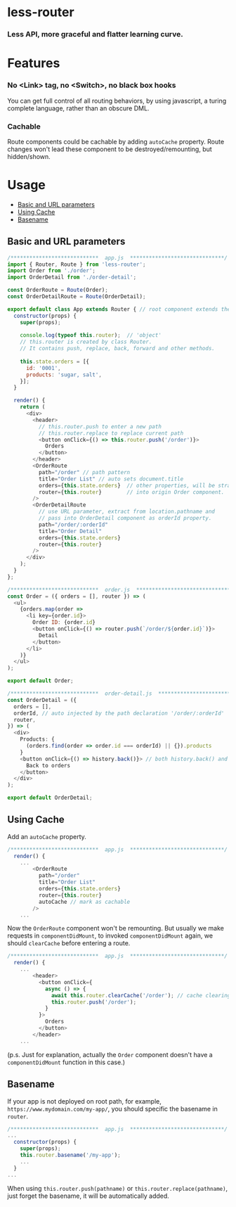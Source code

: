 # less-router

### Less API, more graceful and flatter learning curve.

# Features

### No \<Link> tag, no \<Switch>, no black box hooks
You can get full control of all routing behaviors, by using javascript, a turing complete language, rather than an obscure DML.

### Cachable
Route components could be cachable by adding `autoCache` property. Route changes won't lead these component to be destroyed/remounting, but hidden/shown.

# Usage

- [Basic and URL parameters](#basic-and-url-parameters)
- [Using Cache](#using-cache)
- [Basename](#basename)

## Basic and URL parameters
```javascript
/****************************  app.js  ******************************/
import { Router, Route } from 'less-router';
import Order from './order';
import OrderDetail from './order-detail';

const OrderRoute = Route(Order);
const OrderDetailRoute = Route(OrderDetail);

export default class App extends Router { // root component extends the Router class
  constructor(props) {
    super(props);
   
    console.log(typeof this.router);  // 'object'
    // this.router is created by class Router. 
    // It contains push, replace, back, forward and other methods.
    
    this.state.orders = [{
      id: '0001',
      products: 'sugar, salt',
    }];
  }

  render() {
    return (
      <div>
        <header>
          // this.router.push to enter a new path 
          // this.router.replace to replace current path 
          <button onClick={() => this.router.push('/order')}> 
            Orders
          </button>
        </header>
        <OrderRoute
          path="/order" // path pattern
          title="Order List" // auto sets document.title
          orders={this.state.orders}  // other properties, will be straight pass
          router={this.router}        // into origin Order component.
        />
        <OrderDetailRoute
          // use URL parameter, extract from location.pathname and
          // pass into OrderDetail component as orderId property.
          path="/order/:orderId" 
          title="Order Detail"
          orders={this.state.orders}
          router={this.router}
        />
      </div>
    );
  }
};
```
```javascript
/****************************  order.js  ******************************/
const Order = ({ orders = [], router }) => (
  <ul>
    {orders.map(order =>
      <li key={order.id}>
        Order ID: {order.id}
        <button onClick={() => router.push(`/order/${order.id}`)}>
          Detail
        </button>
      </li>
    )}
  </ul>
);

export default Order;
```
```javascript
/****************************  order-detail.js  ******************************/
const OrderDetail = ({ 
  orders = [], 
  orderId, // auto injected by the path declaration '/order/:orderId'
  router, 
}) => (
  <div>
    Products: {
      (orders.find(order => order.id === orderId) || {}).products
    }
    <button onClick={() => history.back()}> // both history.back() and router.back() are available
      Back to orders
    </button>
  </div>
);

export default OrderDetail;
```

## Using Cache
Add an `autoCache` property.
```javascript
/****************************  app.js  ******************************/
  render() {
    ...
        <OrderRoute
          path="/order"
          title="Order List"
          orders={this.state.orders}
          router={this.router}
          autoCache // mark as cachable
        />
    ...
```

Now the `OrderRoute` component won't be remounting. But usually we make requests in `componentDidMount`, to invoked `componentDidMount` again, we should `clearCache` before entering a route.
```javascript
/****************************  app.js  ******************************/
  render() {
    ...
        <header>
          <button onClick={
            async () => {
              await this.router.clearCache('/order'); // cache clearing is asynchronous
              this.router.push('/order');
            }
          }>
            Orders
          </button>
        </header>
    ...
```
(p.s. Just for explanation, actually the `Order` component doesn't have a `componentDidMount` function in this case.)

## Basename
If your app is not deployed on root path, for example, `https://www.mydomain.com/my-app/`, you should specific the basename in `router`.

```javascript
/****************************  app.js  ******************************/
...
  constructor(props) {
    super(props);
    this.router.basename('/my-app');
    ...
  }
...
```
When using `this.router.push(pathname)` or `this.router.replace(pathname)`, just forget the basename, it will be automatically added.
